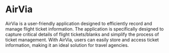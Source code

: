 # AirVia
AirVia is a user-friendly application designed to efficiently record and manage flight ticket information. The application is specifically designed to capture critical details of flight tickets/blanks and simplify the process of ticket management. With AirVia, users can easily store and access ticket information, making it an ideal solution for travel agencies.
